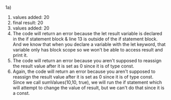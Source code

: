 1a)  
  1) values added: 20  
  2) final result: 20  
  3) values added: 20
  4) The code will return an error because the let result variable is declared in the if statement block & line 13 is outside of the if statement block. And we know that when you declare a variable with the let keyword, that variable only has block scope so we won't be able to access result and print it.
  5) The code will return an error because you aren't supposed to reassign the result value after it is set as 0 since it is of type const. 
  6) Again, the code will return an error because you aren't supposed to reassign the result value after it is set as 0 since it is of type const. Since we call sumValues(10,10, true), we will run the if statement which will attempt to change the value of result, but we can't do that since it is a const.

  
